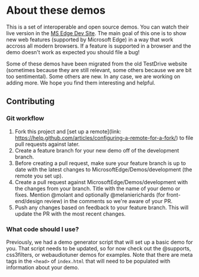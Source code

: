 # About these demos

This is a set of interoperable and open source demos. You can watch their live version in the [MS Edge Dev Site](http://dev.modern.ie/testdrive/). 
The main goal of this one is to show new web features (supported by Microsoft Edge) in a way that work accross all modern browsers. If a feature 
is supported in a browser and the demo doesn't work as expected you should file a bug!  

Some of these demos have been migrated from the old TestDrive website (sometimes because they are still relevant, some others because we are bit 
too sentimental). Some others are new. In any case, we are working on adding more. We hope you find them interesting and helpful.

## Contributing

### Git workflow

1. Fork this project and [set up a remote](link: https://help.github.com/articles/configuring-a-remote-for-a-fork/) to file pull requests 
against later. 
2. Create a feature branch for your new demo off of the development branch.
3. Before creating a pull request, make sure your feature branch is up to date with the latest changes to MicrosoftEdge/Demos/development (the 
remote you set up).
4. Create a pull request against MicrosoftEdge/Demos/development with the changes from your branch. Title with the name of your demo or fixes. 
Mention @molant and optionally @melanierichards (for front-end/design review) in the comments so we're aware of your PR.
5. Push any changes based on feedback to your feature branch. This will update the PR with the most recent changes.

### What code should I use?

Previously, we had a demo generator script that will set up a basic demo for you. That script needs to be updated, so for now check out the 
@supports, css3filters, or webaudiotuner demos for examples. Note that there are meta tags in the `<head>` of `index.html` that will need to 
be populated with information about your demo.